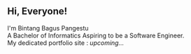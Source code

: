 ## Hi, Everyone!

I'm Bintang Bagus Pangestu  
A Bachelor of Informatics Aspiring to be a Software Engineer.  
My dedicated portfolio site : *upcoming...*

